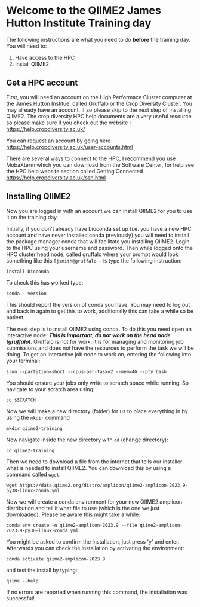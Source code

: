 # Welcome to the QIIME2 James Hutton Institute Training day

The following instructions are what you need to do **before** the training day. You will need to:  

1. Have access to the HPC
2. Install QIIME2

## Get a HPC account

First, you will need an account on the High Performace Cluster computer at the James Hutton Institue, called Gruffalo or the Crop Diversity Cluster. You may already have an account, if so please skip to the next step of installing QIIME2. The crop diversity HPC help documents are a very useful resource so please make sure if you check out the website : https://help.cropdiversity.ac.uk/ 

You can request an account by going here https://help.cropdiversity.ac.uk/user-accounts.html  

There are several ways to connect to the HPC, I recommend you use MobaXterm which you can download from the Software Center, for help see the HPC help website section called Getting Connected https://help.cropdiversity.ac.uk/ssh.html



## Installing QIIME2

Now you are logged in with an account we can install QIIME2 for you to use it on the training day. 

Initially, if you don't already have bioconda set up (i.e. you have a new HPC account and have never installed conda previously) you wiil need to install the package manager conda that will facilitate you installing QIIME2. Login to the HPC using your username and password. Then while logged onto the HPC cluster head node, called gruffalo where your prompt would look something like this `[jsmith@gruffalo ~]$` type the following instruction:

```
install-bioconda
```
To check this has worked type:

```
conda --version
```
This should report the version of conda you have. You may need to log out and back in again to get this to work, additionally this can take a while so be patient. 

The next step is to install QIIME2 using conda. To do this you need open an interactive node. ***This is important, do not work on the head node (gruffalo)***. Gruffalo is not for work, it is for managing and monitoring job submissions and does not have the resources to perform the task we will be doing. To get an interactive job node to work on, entering the following into your terminal:
```
srun --partition=short --cpus-per-task=2 --mem=4G --pty bash 
```
You should ensure your jobs only write to scratch space while running. So navigate to your scratch area using:
```
cd $SCRATCH
```
Now we will make a new directory (folder) for us to place everything in by using the `mkdir` command :

```
mkdir qiime2-training
```
Now navigate inside the new directory with `cd` (change directory):
```
cd qiime2-training
```
Then we need to download a file from the internet that tells our installer what is needed to install QIIME2. You can download this by using a command called `wget`:

```
wget https://data.qiime2.org/distro/amplicon/qiime2-amplicon-2023.9-py38-linux-conda.yml
```

Now we will create a conda environment for your new QIIME2 amplicon distribution and tell it what file to use (which is the one we just downloaded). Please be aware this might take a while:

```
conda env create -n qiime2-amplicon-2023.9 --file qiime2-amplicon-2023.9-py38-linux-conda.yml
```

You might be asked to confirm the installation, just press 'y' and enter. Afterwards you can check the installation by activating the environment:
```
conda activate qiime2-amplicon-2023.9
```
and test the install by typing:
```
qiime --help
```
If no errors are reported when running this command, the installation was successful!



